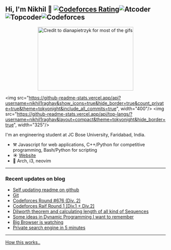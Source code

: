 ## Hi, I'm Nikhil :wave: [![Codeforces Rating](https://cfrating.ihcr.top/?user=nikhil1_raghav&style=flat-square)](https://codeforces.com/profile/nikhil1_raghav)![Atcoder](https://run.kaist.ac.kr/badges/topcoder/nikhil1_raghav.svg)![Topcoder](https://run.kaist.ac.kr/badges/codeforces/nikhil1_raghav.svg)![Codeforces](https://run.kaist.ac.kr/badges/atcoder/nikhil1_raghav.svg)
 <p align="center">
 <a href="https://nikhilraghav.codes">
  <img src="https://media3.giphy.com/media/j0HBMviGyj3JB14qtB/giphy.gif", width="300", height="200" title="Credit to dianapietrzyk for most of the gifs",/> <br>
  </a>

   
   
  <img src="https://github-readme-stats.vercel.app/api?username=nikhil1raghav&show_icons=true&hide_border=true&count_private=true&theme=tokyonight&include_all_commits=true", width="400"/>
  <img src="https://github-readme-stats.vercel.app/api/top-langs/?username=nikhil1raghav&layout=compact&theme=tokyonight&hide_border=true", width="325"/> <br>
  </p>

I'm an engineering student at JC Bose University, Faridabad, India.

- :hammer_and_pick: Javascript for web applications, C++/Python for competitive programming, Bash/Python for scripting
- :sunny: [Website](https://nikhilraghav.codes)
- :seedling: Arch, i3, neovim

---

### Recent updates on blog
<!-- blog starts -->
* [Self updating readme on github](https://nikhilraghav.codes/posts/selfupdate/)
* [Git](https://nikhilraghav.codes/wikipages/git/)
* [Codeforces Round #676 (Div. 2)](https://nikhilraghav.codes/posts/cf1421/)
* [Codeforces Raif Round 1 [Div.1 + Div.2]](https://nikhilraghav.codes/posts/cf1428/)
* [Dilworth theorem and calculating length of all kind of Sequences](https://nikhilraghav.codes/posts/sequences/)
* [Some ideas in Dynamic Programming I want to remember](https://nikhilraghav.codes/wikipages/dp/)
* [Big Browser is watching](https://nikhilraghav.codes/posts/palemoon/)
* [Private search engine in 5 minutes](https://nikhilraghav.codes/posts/searx/)
<!-- blog ends -->
---
[How this works..](https://nikhilraghav.codes/posts/selfupdate/)


